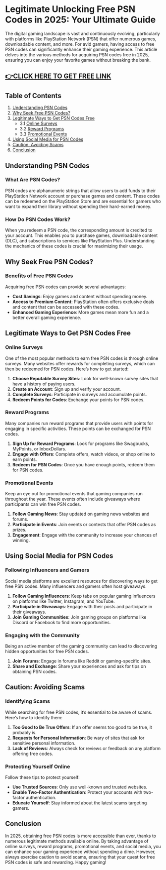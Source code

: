 # Legitimate Unlocking Free PSN Codes in 2025: Your Ultimate Guide

The digital gaming landscape is vast and continuously evolving, particularly with platforms like PlayStation Network (PSN) that offer numerous games, downloadable content, and more. For avid gamers, having access to free PSN codes can significantly enhance their gaming experience. This article delves into the various methods for acquiring PSN codes free in 2025, ensuring you can enjoy your favorite games without breaking the bank.

[👉CLICK HERE TO GET FREE LINK ](https://tinyurl.com/ynxbz8dh)
-
## Table of Contents

1. [Understanding PSN Codes](#understanding-psn-codes)
2. [Why Seek Free PSN Codes?](#why-seek-free-psn-codes)
3. [Legitimate Ways to Get PSN Codes Free](#legitimate-ways-to-get-psn-codes-free)
    - 3.1 [Online Surveys](#online-surveys)
    - 3.2 [Reward Programs](#reward-programs)
    - 3.3 [Promotional Events](#promotional-events)
4. [Using Social Media for PSN Codes](#using-social-media-for-psn-codes)
5. [Caution: Avoiding Scams](#caution-avoiding-scams)
6. [Conclusion](#conclusion)

## Understanding PSN Codes

### What Are PSN Codes?

PSN codes are alphanumeric strings that allow users to add funds to their PlayStation Network account or purchase games and content. These codes can be redeemed on the PlayStation Store and are essential for gamers who want to expand their library without spending their hard-earned money.

### How Do PSN Codes Work?

When you redeem a PSN code, the corresponding amount is credited to your account. This enables you to purchase games, downloadable content (DLC), and subscriptions to services like PlayStation Plus. Understanding the mechanics of these codes is crucial for maximizing their usage.

## Why Seek Free PSN Codes?

### Benefits of Free PSN Codes

Acquiring free PSN codes can provide several advantages:

- **Cost Savings**: Enjoy games and content without spending money.
- **Access to Premium Content**: PlayStation often offers exclusive deals and content that can be accessed with these codes.
- **Enhanced Gaming Experience**: More games mean more fun and a better overall gaming experience.

## Legitimate Ways to Get PSN Codes Free

### Online Surveys

One of the most popular methods to earn free PSN codes is through online surveys. Many websites offer rewards for completing surveys, which can then be redeemed for PSN codes. Here’s how to get started:

1. **Choose Reputable Survey Sites**: Look for well-known survey sites that have a history of paying users.
2. **Create an Account**: Sign up and verify your account.
3. **Complete Surveys**: Participate in surveys and accumulate points.
4. **Redeem Points for Codes**: Exchange your points for PSN codes.

### Reward Programs

Many companies run reward programs that provide users with points for engaging in specific activities. These points can be exchanged for PSN codes. 

1. **Sign Up for Reward Programs**: Look for programs like Swagbucks, MyPoints, or InboxDollars.
2. **Engage with Offers**: Complete offers, watch videos, or shop online to earn points.
3. **Redeem for PSN Codes**: Once you have enough points, redeem them for PSN codes.

### Promotional Events

Keep an eye out for promotional events that gaming companies run throughout the year. These events often include giveaways where participants can win free PSN codes.

1. **Follow Gaming News**: Stay updated on gaming news websites and forums.
2. **Participate in Events**: Join events or contests that offer PSN codes as prizes.
3. **Engagement**: Engage with the community to increase your chances of winning.

## Using Social Media for PSN Codes

### Following Influencers and Gamers

Social media platforms are excellent resources for discovering ways to get free PSN codes. Many influencers and gamers often host giveaways.

1. **Follow Gaming Influencers**: Keep tabs on popular gaming influencers on platforms like Twitter, Instagram, and YouTube.
2. **Participate in Giveaways**: Engage with their posts and participate in their giveaways.
3. **Join Gaming Communities**: Join gaming groups on platforms like Discord or Facebook to find more opportunities.

### Engaging with the Community

Being an active member of the gaming community can lead to discovering hidden opportunities for free PSN codes.

1. **Join Forums**: Engage in forums like Reddit or gaming-specific sites.
2. **Share and Exchange**: Share your experiences and ask for tips on obtaining PSN codes.

## Caution: Avoiding Scams

### Identifying Scams

While searching for free PSN codes, it’s essential to be aware of scams. Here’s how to identify them:

1. **Too Good to Be True Offers**: If an offer seems too good to be true, it probably is.
2. **Requests for Personal Information**: Be wary of sites that ask for sensitive personal information.
3. **Lack of Reviews**: Always check for reviews or feedback on any platform offering free codes.

### Protecting Yourself Online

Follow these tips to protect yourself:

- **Use Trusted Sources**: Only use well-known and trusted websites.
- **Enable Two-Factor Authentication**: Protect your accounts with two-factor authentication.
- **Educate Yourself**: Stay informed about the latest scams targeting gamers.

## Conclusion

In 2025, obtaining free PSN codes is more accessible than ever, thanks to numerous legitimate methods available online. By taking advantage of online surveys, reward programs, promotional events, and social media, you can enhance your gaming experience without spending a dime. However, always exercise caution to avoid scams, ensuring that your quest for free PSN codes is safe and rewarding. Happy gaming!
